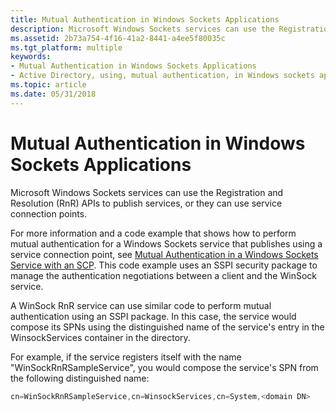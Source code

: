 ```yaml
---
title: Mutual Authentication in Windows Sockets Applications
description: Microsoft Windows Sockets services can use the Registration and Resolution (RnR) APIs to publish services, or they can use service connection points.
ms.assetid: 2b73a754-4f16-41a2-8441-a4ee5f80035c
ms.tgt_platform: multiple
keywords:
- Mutual Authentication in Windows Sockets Applications
- Active Directory, using, mutual authentication, in Windows sockets applications
ms.topic: article
ms.date: 05/31/2018
---
```


# Mutual Authentication in Windows Sockets Applications

Microsoft Windows Sockets services can use the Registration and Resolution (RnR) APIs to publish services, or they can use service connection points.

For more information and a code example that shows how to perform mutual authentication for a Windows Sockets service that publishes using a service connection point, see [Mutual Authentication in a Windows Sockets Service with an SCP](mutual-authentication-in-a-windows-sockets-service-with-an-scp.md). This code example uses an SSPI security package to manage the authentication negotiations between a client and the WinSock service.

A WinSock RnR service can use similar code to perform mutual authentication using an SSPI package. In this case, the service would compose its SPNs using the distinguished name of the service's entry in the WinsockServices container in the directory.

For example, if the service registers itself with the name "WinSockRnRSampleService", you would compose the service's SPN from the following distinguished name:


```C++
cn=WinSockRnRSampleService,cn=WinsockServices,cn=System,<domain DN>
```



 

 




